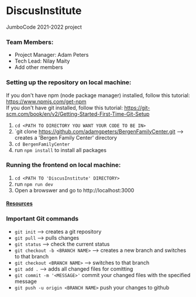# DiscusInstitute
JumboCode 2021-2022 project

### Team Members:
* Project Manager: Adam Peters
* Tech Lead: Nilay Maity
* Add other members

### Setting up the repository on local machine: 
If you don't have npm (node package manager) installed, follow this tutorial: https://www.npmjs.com/get-npm <br />
If you don't have git installed, follow this tutorial: https://git-scm.com/book/en/v2/Getting-Started-First-Time-Git-Setup

1. `cd <PATH TO DIRECTORY YOU WANT YOUR CODE TO BE IN>`
2. `git clone https://github.com/adamgpeters/BergenFamilyCenter.git --> creates a 'Bergen Family Center' directory
3. `cd BergenFamilyCenter`
4. run `npm install` to install all packages

### Running the frontend on local machine:
1. `cd <PATH TO 'DiscusInstitute' DIRECTORY>`
2. run `npm run dev`
3. Open a browswer and go to http://localhost:3000

#### [Resources](https://drive.google.com/drive/folders/1JXpE7lTlA1i_NpZg53hTA1OYERNvFro4?usp=sharing)

### Important Git commands
* `git init` --> creates a git repository
* `git pull` --> pulls changes
* `git status` --> check the current status 
* `git checkout -b <BRANCH NAME>` --> creates a new branch and switches to that branch 
* `git checkout <BRANCH NAME>` --> switches to that branch
* `git add .` --> adds all changed files for comitting 
* `git commit -m '<MESSAGE>'` commit your changed files with the specified message
* `git push -u origin <BRANCH NAME>` push your changes to github

